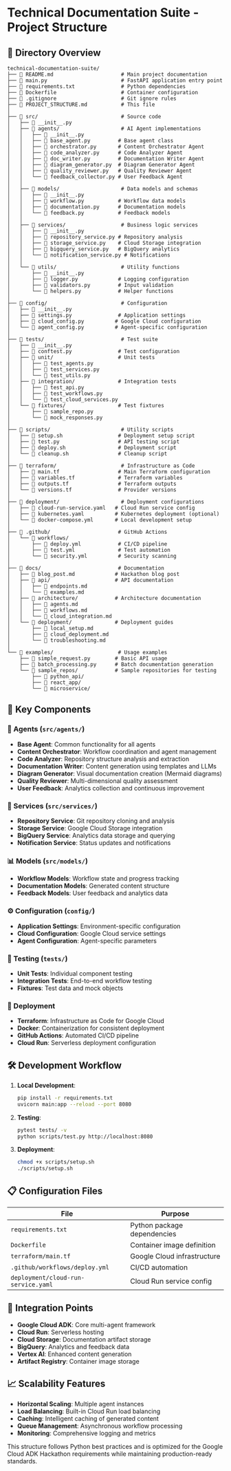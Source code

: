 # Technical Documentation Suite - Project Structure

## 📁 Directory Overview

```
technical-documentation-suite/
├── 📄 README.md                      # Main project documentation
├── 📄 main.py                        # FastAPI application entry point
├── 📄 requirements.txt               # Python dependencies
├── 📄 Dockerfile                     # Container configuration
├── 📄 .gitignore                     # Git ignore rules
├── 📄 PROJECT_STRUCTURE.md           # This file
│
├── 📁 src/                           # Source code
│   ├── 📄 __init__.py
│   ├── 📁 agents/                    # AI Agent implementations
│   │   ├── 📄 __init__.py
│   │   ├── 📄 base_agent.py         # Base agent class
│   │   ├── 📄 orchestrator.py       # Content Orchestrator Agent
│   │   ├── 📄 code_analyzer.py      # Code Analyzer Agent
│   │   ├── 📄 doc_writer.py         # Documentation Writer Agent
│   │   ├── 📄 diagram_generator.py  # Diagram Generator Agent
│   │   ├── 📄 quality_reviewer.py   # Quality Reviewer Agent
│   │   └── 📄 feedback_collector.py # User Feedback Agent
│   │
│   ├── 📁 models/                    # Data models and schemas
│   │   ├── 📄 __init__.py
│   │   ├── 📄 workflow.py           # Workflow data models
│   │   ├── 📄 documentation.py      # Documentation models
│   │   └── 📄 feedback.py           # Feedback models
│   │
│   ├── 📁 services/                  # Business logic services
│   │   ├── 📄 __init__.py
│   │   ├── 📄 repository_service.py # Repository analysis
│   │   ├── 📄 storage_service.py    # Cloud Storage integration
│   │   ├── 📄 bigquery_service.py   # BigQuery analytics
│   │   └── 📄 notification_service.py # Notifications
│   │
│   └── 📁 utils/                     # Utility functions
│       ├── 📄 __init__.py
│       ├── 📄 logger.py             # Logging configuration
│       ├── 📄 validators.py         # Input validation
│       └── 📄 helpers.py            # Helper functions
│
├── 📁 config/                        # Configuration
│   ├── 📄 __init__.py
│   ├── 📄 settings.py               # Application settings
│   ├── 📄 cloud_config.py          # Google Cloud configuration
│   └── 📄 agent_config.py          # Agent-specific configuration
│
├── 📁 tests/                         # Test suite
│   ├── 📄 __init__.py
│   ├── 📄 conftest.py               # Test configuration
│   ├── 📁 unit/                     # Unit tests
│   │   ├── 📄 test_agents.py
│   │   ├── 📄 test_services.py
│   │   └── 📄 test_utils.py
│   ├── 📁 integration/              # Integration tests
│   │   ├── 📄 test_api.py
│   │   ├── 📄 test_workflows.py
│   │   └── 📄 test_cloud_services.py
│   └── 📁 fixtures/                 # Test fixtures
│       ├── 📄 sample_repo.py
│       └── 📄 mock_responses.py
│
├── 📁 scripts/                       # Utility scripts
│   ├── 📄 setup.sh                  # Deployment setup script
│   ├── 📄 test.py                   # API testing script
│   ├── 📄 deploy.sh                 # Deployment script
│   └── 📄 cleanup.sh                # Cleanup script
│
├── 📁 terraform/                     # Infrastructure as Code
│   ├── 📄 main.tf                   # Main Terraform configuration
│   ├── 📄 variables.tf              # Terraform variables
│   ├── 📄 outputs.tf                # Terraform outputs
│   └── 📄 versions.tf               # Provider versions
│
├── 📁 deployment/                    # Deployment configurations
│   ├── 📄 cloud-run-service.yaml   # Cloud Run service config
│   ├── 📄 kubernetes.yaml          # Kubernetes deployment (optional)
│   └── 📄 docker-compose.yml       # Local development setup
│
├── 📁 .github/                      # GitHub Actions
│   └── 📁 workflows/
│       ├── 📄 deploy.yml            # CI/CD pipeline
│       ├── 📄 test.yml              # Test automation
│       └── 📄 security.yml          # Security scanning
│
├── 📁 docs/                         # Documentation
│   ├── 📄 blog_post.md             # Hackathon blog post
│   ├── 📁 api/                     # API documentation
│   │   ├── 📄 endpoints.md
│   │   └── 📄 examples.md
│   ├── 📁 architecture/            # Architecture documentation
│   │   ├── 📄 agents.md
│   │   ├── 📄 workflows.md
│   │   └── 📄 cloud_integration.md
│   └── 📁 deployment/              # Deployment guides
│       ├── 📄 local_setup.md
│       ├── 📄 cloud_deployment.md
│       └── 📄 troubleshooting.md
│
└── 📁 examples/                     # Usage examples
    ├── 📄 simple_request.py        # Basic API usage
    ├── 📄 batch_processing.py      # Batch documentation generation
    └── 📁 sample_repos/            # Sample repositories for testing
        ├── 📁 python_api/
        ├── 📁 react_app/
        └── 📁 microservice/
```

## 🎯 Key Components

### 🤖 Agents (`src/agents/`)
- **Base Agent**: Common functionality for all agents
- **Content Orchestrator**: Workflow coordination and agent management
- **Code Analyzer**: Repository structure analysis and extraction
- **Documentation Writer**: Content generation using templates and LLMs
- **Diagram Generator**: Visual documentation creation (Mermaid diagrams)
- **Quality Reviewer**: Multi-dimensional quality assessment
- **User Feedback**: Analytics collection and continuous improvement

### 🔧 Services (`src/services/`)
- **Repository Service**: Git repository cloning and analysis
- **Storage Service**: Google Cloud Storage integration
- **BigQuery Service**: Analytics data storage and querying
- **Notification Service**: Status updates and notifications

### 📊 Models (`src/models/`)
- **Workflow Models**: Workflow state and progress tracking
- **Documentation Models**: Generated content structure
- **Feedback Models**: User feedback and analytics data

### ⚙️ Configuration (`config/`)
- **Application Settings**: Environment-specific configuration
- **Cloud Configuration**: Google Cloud service settings
- **Agent Configuration**: Agent-specific parameters

### 🧪 Testing (`tests/`)
- **Unit Tests**: Individual component testing
- **Integration Tests**: End-to-end workflow testing
- **Fixtures**: Test data and mock objects

### 🚀 Deployment
- **Terraform**: Infrastructure as Code for Google Cloud
- **Docker**: Containerization for consistent deployment
- **GitHub Actions**: Automated CI/CD pipeline
- **Cloud Run**: Serverless deployment configuration

## 🛠 Development Workflow

1. **Local Development**:
   ```bash
   pip install -r requirements.txt
   uvicorn main:app --reload --port 8080
   ```

2. **Testing**:
   ```bash
   pytest tests/ -v
   python scripts/test.py http://localhost:8080
   ```

3. **Deployment**:
   ```bash
   chmod +x scripts/setup.sh
   ./scripts/setup.sh
   ```

## 📋 Configuration Files

| File | Purpose |
|------|---------|
| `requirements.txt` | Python package dependencies |
| `Dockerfile` | Container image definition |
| `terraform/main.tf` | Google Cloud infrastructure |
| `.github/workflows/deploy.yml` | CI/CD automation |
| `deployment/cloud-run-service.yaml` | Cloud Run service config |

## 🔗 Integration Points

- **Google Cloud ADK**: Core multi-agent framework
- **Cloud Run**: Serverless hosting
- **Cloud Storage**: Documentation artifact storage
- **BigQuery**: Analytics and feedback data
- **Vertex AI**: Enhanced content generation
- **Artifact Registry**: Container image storage

## 📈 Scalability Features

- **Horizontal Scaling**: Multiple agent instances
- **Load Balancing**: Built-in Cloud Run load balancing
- **Caching**: Intelligent caching of generated content
- **Queue Management**: Asynchronous workflow processing
- **Monitoring**: Comprehensive logging and metrics

This structure follows Python best practices and is optimized for the Google Cloud ADK Hackathon requirements while maintaining production-ready standards. 